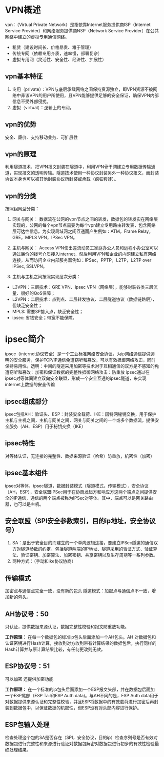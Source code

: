# VPN概述

vpn：（Virtual Private Network）是指依靠Internet服务提供商ISP（Internet Service Provider）和网络服务提供商NSP（Network Service Provider）在公共网络中建立的虚拟专用通信网络。

- 租赁（建设时间长、价格昂贵、难于管理）
- 传统专网（依赖专用介质，速率慢，部署复杂）
- 虚拟专用网（灵活性、安全性、经济性、扩展性）

## vpn基本特征

1. 专用（private）：VPN与底层承载网络之间保持资源独立，即VPN资源不被网络中非该VPN的用户所使用，且VPN能够提供足够的安全保证，确保VPN内部信息不受外部侵扰。 
2. 虚拟（virtual）：逻辑上的专网。

## vpn的优势

安全、廉价、支持移动业务、可扩展性

## vpn的原理

利用隧道技术，把VPN报文封装在隧道中，利用VPN骨干网建立专用数据传输通道，实现报文的透明传输。隧道技术使用一种协议封装另外一种协议报文，而封装协议本身也可以被其他封装协议所封装或承载（疯狂套娃）。

## vpn的分类

按照组网型分类： 

1. 网关与网关： 数据流在公网的vpn节点之间的转发，数据包的转发实在网络层实现的，公网的每个vpn节点需要为每个vpn建立专用路由转发表，包含网络层可达性信息。为实现局域网之间互通而产生例如：ATM，Frame Relay，GRE，MPLS VPN，IPSec VPN。

2. 主机与网关： Access VPN使出差流动员工家庭办公人员和远程小办公室可以通过廉价的拨号介质接入internet，然后利用VPN和企业的内网建立私有网络连接，从而访问企业内部服务器例如：IPSec，PPTP，L2TP，L2TP over IPSec, SSLVPN。

3. 主机与主机之间按照实现层次分类：

- L3VPN：三层技术：GRE VPN、ipsec VPN（网络层），能够封装各类三层流量、很好的QoS保障；
- L2VPN：二层技术：点到点、二层转发协议、二层隧道协议（数据链路层），但缺乏安全性；
- MPLS: 需要SP接入点，缺乏安全性；
- ipsec: 省钱安全；带宽不能保障。

# ipsec简介

ipsec（internet协议安全）是一个工业标准网络安全协议，为ip网络通信提供透明的安全服务，保护TCP/IP通信免遭窃听和篡改，可以有效抵御网络攻击，同时保持易用性。透明：中间的隧道采用加密等技术对于互相通信的双方是不感知的免遭窃听和篡改：加密和保证数据的完整性抵御网络攻击：防重放 ipsec通过在ipsec对等体间建立双向安全联盟，形成一个安全互通的ipsec隧道，来实现internet上数据的安全传输

## ipsec组成部分

ipsec包括AH：验证头、ESP：封装安全载荷、IKE：因特网秘钥交换，用于保护主机与主机之间，主机与网关之间，网关与网关之间的一个或多个数据流。提供安全服务（AH、ESP）用于秘钥交换（IKE）

## ipsec特性

对等体认证，无连接的完整性、数据来源验证（哈希）防重放，机密性（加密）

## ipsec基本组件

ipsec对等体，ipsec隧道，数据封装模式（隧道模式，传输模式），安全协议（AH，ESP），安全联盟IPSec用于在协商发起方和响应方这两个端点之间提供安全的IP通信，通信的两个端点被称为IPSec对等体。其中，端点可以是网关路由器，也可以是主机。

## 安全联盟（SPI安全参数索引，目的ip地址，安全协议号）

1. SA：是出于安全目的而建立的一个单向逻辑连接，要建立IPSec隧道的通信双方对隧道参数的约定，包括隧道两端的IP地址、隧道采用的验证方式、验证算法、验证密钥、加密算法、加密密钥、共享密钥以及生存周期等一系列参数。
2. 两种方式：（手动和ike协议协商）

## 传输模式

加密点与通信点完全一致，没有新的包头 隧道模式：加密点与通信点不一致，增加新的包头。

## AH协议号：50 

只认证，提供数据来源认证，数据完整性校验和报文防重放功能。

**工作原理：** 在每一个数据包的标准ip包头后面添加一个AH包头。AH 对数据包和认证密钥进行Hash计算，接收到对方收到带有计算结果的数据包后，执行同样的Hash计算并与原计算结果比较，有任何更改则无效。

## ESP协议号：51 

可以加密 还提供加密功能 

**工作原理：** 在一个标准的ip包头后面添加一个ESP报文头部，并在数据包后面加一个ESP尾部（ESP Tail和ESP Auth data)。与AH不同的是，ESP Auth data用于对数据提供来源认证和完整性校验，并且ESP将数据中的有效载荷进行加密后再封装到数据包中，以保证数据的机密性，但ESP没有对头部内容进行保护。

## ESP包输入处理

检查处理这个包的SA是否存在（SPI，安全协议，目的ip）检查序列号是否有效对数据包进行完整性和来源进行验证对数据包解密对数据包进行初步的有效性检验最终处理结果。